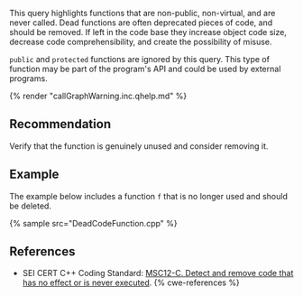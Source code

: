 This query highlights functions that are non-public, non-virtual, and are never called. Dead functions are often deprecated pieces of code, and should be removed. If left in the code base they increase object code size, decrease code comprehensibility, and create the possibility of misuse.

`public` and `protected` functions are ignored by this query. This type of function may be part of the program's API and could be used by external programs.

{% render "callGraphWarning.inc.qhelp.md" %}


## Recommendation
Verify that the function is genuinely unused and consider removing it.


## Example
The example below includes a function `f` that is no longer used and should be deleted.

{% sample src="DeadCodeFunction.cpp" %}

## References
* SEI CERT C++ Coding Standard: [MSC12-C. Detect and remove code that has no effect or is never executed](https://wiki.sei.cmu.edu/confluence/display/c/MSC12-C.+Detect+and+remove+code+that+has+no+effect+or+is+never+executed).
{% cwe-references %}
